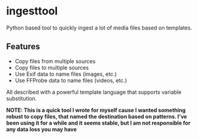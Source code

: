 # ingesttool

Python based tool to quickly ingest a lot of media files based on templates.

## Features
- Copy files from multiple sources
- Copy files *to* multiple sources
- Use Exif data to name files (images, etc.)
- Use FFProbe data to name files (videos, etc.)

All described with a powerful template language that supports variable substitution.


**NOTE: This is a quick tool I wrote for myself cause I wanted something robust to copy files, that named the destination based on patterns. I've been using it for a while and it seems stable, but I am not responsible for any data loss you may have**
